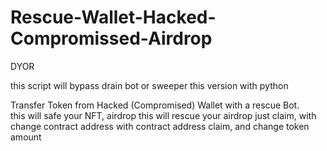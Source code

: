 # Rescue-Wallet-Hacked-Compromissed-Airdrop

DYOR

this script will bypass drain bot or sweeper
this version with python

Transfer Token from Hacked (Compromised) Wallet with a rescue Bot.  
this will safe your NFT, airdrop
this will rescue your airdrop just claim, with change contract address with contract address claim, and change token amount

